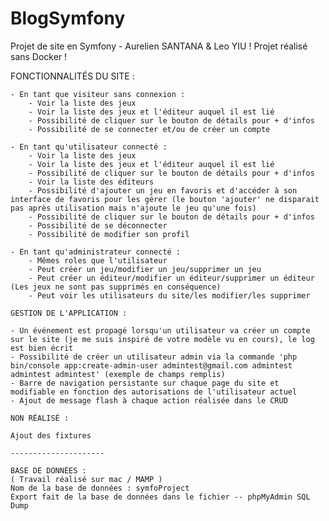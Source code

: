 # BlogSymfony

Projet de site en Symfony - Aurelien SANTANA & Leo YIU
! Projet réalisé sans Docker ! 

FONCTIONNALITÉS DU SITE :
	
	- En tant que visiteur sans connexion :
		- Voir la liste des jeux
		- Voir la liste des jeux et l'éditeur auquel il est lié
		- Possibilité de cliquer sur le bouton de détails pour + d'infos
		- Possibilité de se connecter et/ou de créer un compte

	- En tant qu'utilisateur connecté :
		- Voir la liste des jeux
		- Voir la liste des jeux et l'éditeur auquel il est lié
		- Possibilité de cliquer sur le bouton de détails pour + d'infos
		- Voir la liste des éditeurs
		- Possibilité d'ajouter un jeu en favoris et d'accéder à son interface de favoris pour les gérer (le bouton 'ajouter' ne disparait pas après utilisation mais n'ajoute le jeu qu'une fois)
		- Possibilité de cliquer sur le bouton de détails pour + d'infos
		- Possibilité de se déconnecter
		- Possibilité de modifier son profil

	- En tant qu'administrateur connecté : 
		- Mêmes roles que l'utilisateur
		- Peut créer un jeu/modifier un jeu/supprimer un jeu
		- Peut créer un éditeur/modifier un éditeur/supprimer un éditeur (Les jeux ne sont pas supprimés en conséquence)
		- Peut voir les utilisateurs du site/les modifier/les supprimer

	GESTION DE L'APPLICATION :

	- Un événement est propagé lorsqu'un utilisateur va créer un compte sur le site (je me suis inspiré de votre modèle vu en cours), le log est bien écrit
	- Possibilité de créer un utilisateur admin via la commande 'php bin/console app:create-admin-user admintest@gmail.com admintest admintest admintest' (exemple de champs remplis)
	- Barre de navigation persistante sur chaque page du site et modifiable en fonction des autorisations de l'utilisateur actuel
	- Ajout de message flash à chaque action réalisée dans le CRUD

	NON RÉALISÉ :

	Ajout des fixtures
	
	---------------------
	
	BASE DE DONNÉES :
	( Travail réalisé sur mac / MAMP )
	Nom de la base de données : symfoProject
	Export fait de la base de données dans le fichier -- phpMyAdmin SQL Dump
	

